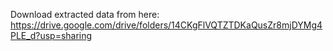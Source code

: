 Download extracted data from here: https://drive.google.com/drive/folders/14CKgFlVQTZTDKaQusZr8mjDYMg4PLE_d?usp=sharing